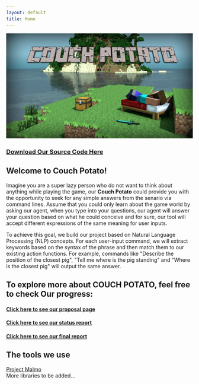 ```yaml
---
layout: default
title: Home
---
```


<img src="assets/frontPage.png"/>

### [Download Our Source Code Here](https://github.com/SkellyDev/CouchPotato)

## Welcome to Couch Potato!

Imagine you are a super lazy person who do not want to think about anything while playing the game, our **Couch Potato** could provide you with the opportunity to seek for any simple answers from the senario via command lines. Assume that you could only learn about the game world by asking our agent, when you type into your questions, our agent will answer your question based on what he could conceive and for sure, our tool will accept different expressions of the same meaning for user inputs.

To achieve this goal, we build our project based on Natural Language Processing (NLP) concepts. For each user-input command, we will extract keywords based on the syntax of the phrase and then match them to our existing action functions. For example, commands like "Describe the position of the closest pig", "Tell me where is the pig standing" and "Where is the closest pig" will output the same answer.

## To explore more about COUCH POTATO, feel free to check Our progress:

#### [Click here to see our proposal page](proposal.html)

#### [Click here to see our status report](status.html)

#### [Click here to see our final report](final.html)

## The tools we use

<a href="https://github.com/microsoft/malmo">Project Malmo</a><br>
More libraries to be added...
